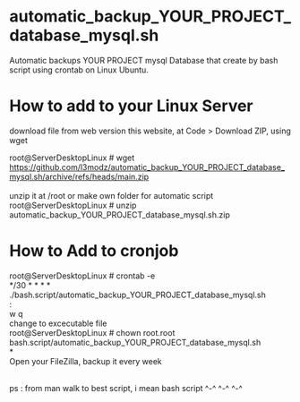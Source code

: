 # automatic_backup_YOUR_PROJECT_database_mysql.sh
Automatic backups YOUR PROJECT mysql Database that create by bash script using crontab on Linux Ubuntu.
# How to add to your Linux Server
download file from web version this website, at Code > Download ZIP, using wget

root@ServerDesktopLinux # wget https://github.com/l3modz/automatic_backup_YOUR_PROJECT_database_mysql.sh/archive/refs/heads/main.zip
<br /><br />unzip it at /root or make own folder for automatic script
<br />root@ServerDesktopLinux # unzip automatic_backup_YOUR_PROJECT_database_mysql.sh.zip

# How to Add to cronjob
root@ServerDesktopLinux # crontab -e
<br />*/30 * * * * ./bash.script/automatic_backup_YOUR_PROJECT_database_mysql.sh
<br />: 
<br />w q
<br />change to excecutable file<br />root@ServerDesktopLinux # chown root.root bash.script/automatic_backup_YOUR_PROJECT_database_mysql.sh<br />
*<br />
Open your FileZilla, backup it every week
<br /><br />

ps : from man walk to best script, i mean bash script ^-^ ^-^ ^-^
